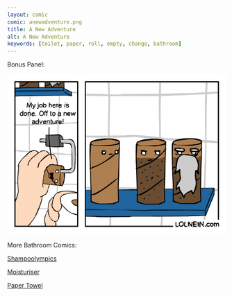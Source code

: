 ```yaml
---
layout: comic
comic: anewadventure.png
title: A New Adventure
alt: A New Adventure
keywords: [toilet, paper, roll, empty, change, bathroom]
---
```


Bonus Panel:

![A New Adventure Bonus Panel](/images/anewadventure_bonus.png)

More Bathroom Comics:

[Shampoolympics](https://lolnein.com/2018/04/19/shampoolympics/)

[Moisturiser](https://lolnein.com/2018/01/24/moisturiser/)

[Paper Towel](https://lolnein.com/2017/04/25/papertowel/)

